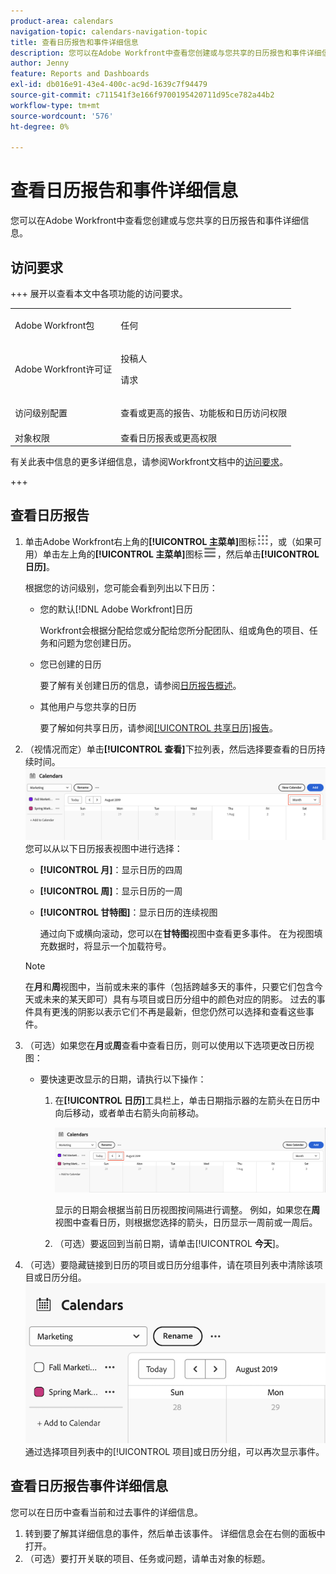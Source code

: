 ```yaml
---
product-area: calendars
navigation-topic: calendars-navigation-topic
title: 查看日历报告和事件详细信息
description: 您可以在Adobe Workfront中查看您创建或与您共享的日历报告和事件详细信息。
author: Jenny
feature: Reports and Dashboards
exl-id: db016e91-43e4-400c-ac9d-1639c7f94479
source-git-commit: c711541f3e166f9700195420711d95ce782a44b2
workflow-type: tm+mt
source-wordcount: '576'
ht-degree: 0%

---
```


# 查看日历报告和事件详细信息

您可以在Adobe Workfront中查看您创建或与您共享的日历报告和事件详细信息。

## 访问要求

+++ 展开以查看本文中各项功能的访问要求。

<table style="table-layout:auto"> 
 <col> 
 </col> 
 <col> 
 </col> 
 <tbody> 
  <tr> 
   <td role="rowheader">Adobe Workfront包</td> 
   <td> <p>任何</p> </td> 
  </tr> 
  <tr> 
   <td role="rowheader">Adobe Workfront许可证</td> 
   <td><p>投稿人</p>
       <p>请求</p></td> 
  </tr> 
  <tr> 
   <td role="rowheader">访问级别配置</td> 
   <td> <p>查看或更高的报告、功能板和日历访问权限</p></td> 
  </tr> 
  <tr> 
   <td role="rowheader">对象权限</td> 
   <td>查看日历报表或更高权限</td> 
  </tr> 
 </tbody> 
</table>

有关此表中信息的更多详细信息，请参阅Workfront文档中的[访问要求](/help/quicksilver/administration-and-setup/add-users/access-levels-and-object-permissions/access-level-requirements-in-documentation.md)。

+++

## 查看日历报告

<!--{{step1-to-calendars}}-->

1. 单击Adobe Workfront右上角的&#x200B;**[!UICONTROL 主菜单]**&#x200B;图标![主菜单](/help/_includes/assets/main-menu-icon.png)，或（如果可用）单击左上角的&#x200B;**[!UICONTROL 主菜单]**&#x200B;图标![主菜单](/help/_includes/assets/main-menu-icon-left-nav.png)，然后单击&#x200B;**[!UICONTROL 日历]**。

   根据您的访问级别，您可能会看到列出以下日历：

   * 您的默认[!DNL Adobe Workfront]日历

     Workfront会根据分配给您或分配给您所分配团队、组或角色的项目、任务和问题为您创建日历。

   * 您已创建的日历

     要了解有关创建日历的信息，请参阅[日历报告概述](../../../reports-and-dashboards/reports/calendars/calendar-reports-overview.md)。

   * 其他用户与您共享的日历

     要了解如何共享日历，请参阅[[!UICONTROL 共享日历]报告](../../../reports-and-dashboards/reports/calendars/share-a-calendar-report.md)。

1. （视情况而定）单击&#x200B;**[!UICONTROL 查看]**&#x200B;下拉列表，然后选择要查看的日历持续时间。
   ![日历持续时间](assets/view-menu-calendar-report-350x189.png)
您可以从以下日历报表视图中进行选择：

   * **[!UICONTROL 月]**：显示日历的四周
   * **[!UICONTROL 周]**：显示日历的一周
   * **[!UICONTROL 甘特图]**：显示日历的连续视图

     通过向下或横向滚动，您可以在&#x200B;**甘特图**&#x200B;视图中查看更多事件。 在为视图填充数据时，将显示一个加载符号。

   >[!NOTE]
   >
   >在&#x200B;**月**&#x200B;和&#x200B;**周**&#x200B;视图中，当前或未来的事件（包括跨越多天的事件，只要它们包含今天或未来的某天即可）具有与项目或日历分组中的颜色对应的阴影。 过去的事件具有更浅的阴影以表示它们不再是最新，但您仍然可以选择和查看这些事件。

1. （可选）如果您在&#x200B;**月**&#x200B;或&#x200B;**周**&#x200B;查看中查看日历，则可以使用以下选项更改日历视图：

   <!--   * To include or exclude weekends:
      1. On the **[!UICONTROL Calendar]** toolbar, click **[!UICONTROL Calendar Actions]**, then from the drop-down list select either **[!UICONTROL Show Weekend]** or **[!UICONTROL Hide Weekend]**.-->

   * 要快速更改显示的日期，请执行以下操作：

      1. 在&#x200B;**[!UICONTROL 日历]**&#x200B;工具栏上，单击日期指示器的左箭头在日历中向后移动，或者单击右箭头向前移动。

         ![单击箭头以更改日期](assets/click-arrows-to-change-dates-calendar-report.png)

         显示的日期会根据当前日历视图按间隔进行调整。 例如，如果您在&#x200B;**周**&#x200B;视图中查看日历，则根据您选择的箭头，日历显示一周前或一周后。

      1. （可选）要返回到当前日期，请单击&#x200B;[!UICONTROL **今天**]。

1. （可选）要隐藏链接到日历的项目或日历分组事件，请在项目列表中清除该项目或日历分组。
   ![隐藏事件](assets/hide-events-for-project-or-cal-grouping.png)
通过选择项目列表中的[!UICONTROL 项目]或日历分组，可以再次显示事件。

## 查看日历报告事件详细信息

您可以在日历中查看当前和过去事件的详细信息。

1. 转到要了解其详细信息的事件，然后单击该事件。 详细信息会在右侧的面板中打开。
1. （可选）要打开关联的项目、任务或问题，请单击对象的标题。
